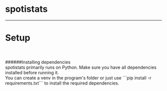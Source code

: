 # spotistats 

***

# Setup 
<br>

<br>
######Installing dependencies
<br>
spotistats primarily runs on Python. Make sure you have all dependencies installed before running it.
<br>
You can create a venv in the program's folder or just use ```pip install -r requirements.txt``` to install the required dependencies.
